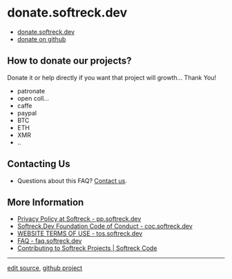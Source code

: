 # donate.softreck.dev

+ [donate.softreck.dev](https://donate.softreck.dev)
+ [donate on github](https://softreck.github.io/donate/)

## How to donate our projects? 

Donate it or help directly if you want that project will growth... Thank You! 

+ patronate
+ open coll...
+ caffe
+ paypal
+ BTC
+ ETH
+ XMR
+ ..


## Contacting Us

+ Questions about this FAQ? [Contact us](mailto:donate@softreck.dev).

## More Information

+ [Privacy Policy at Softreck - pp.softreck.dev](https://pp.softreck.dev)
+ [Softreck.Dev Foundation Code of Conduct - coc.softreck.dev](https://coc.softreck.dev)
+ [WEBSITE TERMS OF USE - tos.softreck.dev](https://tos.softreck.dev)
+ [FAQ - faq.softreck.dev](https://faq.softreck.dev)
+ [Contributing to Softreck Projects | Softreck Code](https://cla.softreck.dev/)

---

[edit source](https://github.com/softreck/donate/edit/main/README.md), [github project](https://github.com/softreck/donate)